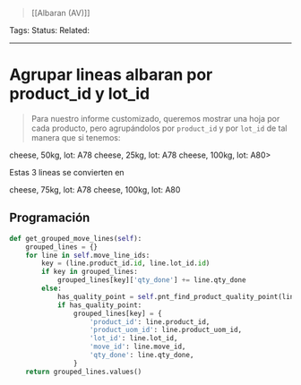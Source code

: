 > [[Albaran (AV)]]

Tags: 
Status: 
Related: 

___

# Agrupar lineas albaran por product_id y lot_id

> Para nuestro informe customizado, queremos mostrar una hoja por cada producto, pero agrupándolos por `product_id` y por `lot_id` de tal manera que si tenemos:

cheese, 50kg, lot: A78
cheese, 25kg, lot: A78
cheese, 100kg, lot: A80>

Estas 3 lineas se convierten en

cheese, 75kg, lot: A78
cheese, 100kg, lot: A80

## Programación
```python
def get_grouped_move_lines(self):  
    grouped_lines = {}  
    for line in self.move_line_ids:  
        key = (line.product_id.id, line.lot_id.id)  
        if key in grouped_lines:  
            grouped_lines[key]['qty_done'] += line.qty_done  
        else:  
            has_quality_point = self.pnt_find_product_quality_point(line.product_id.id)  
            if has_quality_point:  
                grouped_lines[key] = {  
                    'product_id': line.product_id,  
                    'product_uom_id': line.product_uom_id,  
                    'lot_id': line.lot_id,  
                    'move_id': line.move_id,  
                    'qty_done': line.qty_done,  
                }  
    return grouped_lines.values()
```